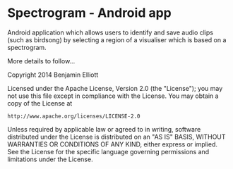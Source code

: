 Spectrogram - Android app
==================


Android application which allows users to identify and save audio clips (such as birdsong) by selecting a region of a visualiser which is based on a spectrogram.

More details to follow...



Copyright 2014 Benjamin Elliott

Licensed under the Apache License, Version 2.0 (the "License");
you may not use this file except in compliance with the License.
You may obtain a copy of the License at

    http://www.apache.org/licenses/LICENSE-2.0

Unless required by applicable law or agreed to in writing, software
distributed under the License is distributed on an "AS IS" BASIS,
WITHOUT WARRANTIES OR CONDITIONS OF ANY KIND, either express or implied.
See the License for the specific language governing permissions and
limitations under the License.
